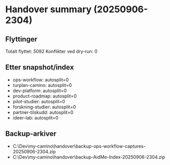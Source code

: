 # Handover summary (20250906-2304)

## Flyttinger
Totalt flyttet: 5092
Konflikter ved dry-run: 0

## Etter snapshot/index
- ops-workflow: autosplit=0
- turplan-camino: autosplit=0
- dev-platform: autosplit=0
- product-roadmap: autosplit=0
- pilot-studier: autosplit=0
- forskning-studier: autosplit=0
- partner-tilskudd: autosplit=0
- ideer-lab: autosplit=0


## Backup-arkiver
- C:\Dev\my-camino\handover\backup-ops-workflow-captures-20250906-2304.zip
- C:\Dev\my-camino\handover\backup-AidMe-Index-20250906-2304.zip

